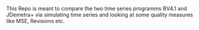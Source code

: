 This Repo is meant to compare the two time series programms BV4.1 and JDemetra+ via simulating time series and looking at some quality measures like MSE, Revisions etc.
